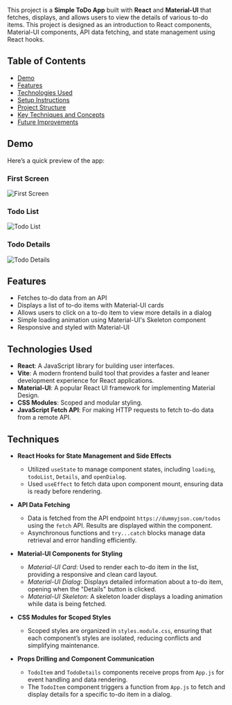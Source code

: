 This project is a **Simple ToDo App** built with **React** and **Material-UI** that fetches, displays, and allows users to view the details of various to-do items. This project is designed as an introduction to React components, Material-UI components, API data fetching, and state management using React hooks.

## Table of Contents

- [Demo](#demo)
- [Features](#features)
- [Technologies Used](#technologies-used)
- [Setup Instructions](#setup-instructions)
- [Project Structure](#project-structure)
- [Key Techniques and Concepts](#key-techniques-and-concepts)
- [Future Improvements](#future-improvements)

## Demo

Here’s a quick preview of the app:

### First Screen

![First Screen](https://github.com/user-attachments/assets/c97578af-b3e3-4285-a114-42cb58026956)

### Todo List

![Todo List](https://github.com/user-attachments/assets/fa0f5f2d-f452-4af4-8d9d-1673c41e376d)

### Todo Details

![Todo Details](https://github.com/user-attachments/assets/73fd6477-2281-48fe-aa2d-9a5bfaf1fb8b)

## Features

- Fetches to-do data from an API
- Displays a list of to-do items with Material-UI cards
- Allows users to click on a to-do item to view more details in a dialog
- Simple loading animation using Material-UI's Skeleton component
- Responsive and styled with Material-UI

## Technologies Used

- **React**: A JavaScript library for building user interfaces.
- **Vite**: A modern frontend build tool that provides a faster and leaner development experience for React applications.
- **Material-UI**: A popular React UI framework for implementing Material Design.
- **CSS Modules**: Scoped and modular styling.
- **JavaScript Fetch API**: For making HTTP requests to fetch to-do data from a remote API.

## Techniques

- **React Hooks for State Management and Side Effects**

  - Utilized `useState` to manage component states, including `loading`, `todoList`, `Details`, and `openDialog`.
  - Used `useEffect` to fetch data upon component mount, ensuring data is ready before rendering.

- **API Data Fetching**

  - Data is fetched from the API endpoint `https://dummyjson.com/todos` using the `fetch` API. Results are displayed within the component.
  - Asynchronous functions and `try...catch` blocks manage data retrieval and error handling efficiently.

- **Material-UI Components for Styling**

  - _Material-UI Card_: Used to render each to-do item in the list, providing a responsive and clean card layout.
  - _Material-UI Dialog_: Displays detailed information about a to-do item, opening when the "Details" button is clicked.
  - _Material-UI Skeleton_: A skeleton loader displays a loading animation while data is being fetched.

- **CSS Modules for Scoped Styles**

  - Scoped styles are organized in `styles.module.css`, ensuring that each component’s styles are isolated, reducing conflicts and simplifying maintenance.

- **Props Drilling and Component Communication**
  - `TodoItem` and `TodoDetails` components receive props from `App.js` for event handling and data rendering.
  - The `TodoItem` component triggers a function from `App.js` to fetch and display details for a specific to-do item in a dialog.
